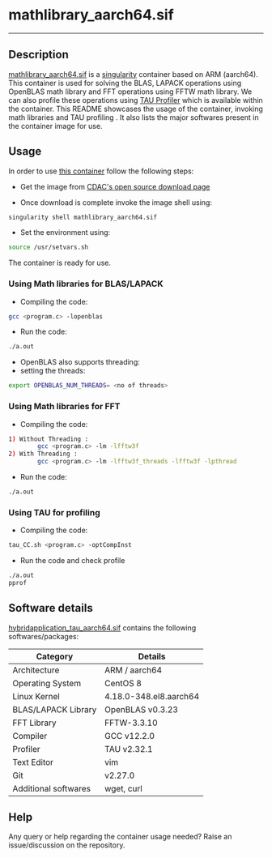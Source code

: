 # mathlibrary_aarch64.sif
---

## Description

[mathlibrary_aarch64.sif](https://ssdg.cdacb.in:5000/) is a [singularity](https://en.wikipedia.org/wiki/Singularity_(software)) container based on ARM (aarch64). This container is used for solving the BLAS, LAPACK operations using OpenBLAS math library and FFT operations using FFTW math library. We can also profile these operations using [TAU Profiler](https://www.cs.uoregon.edu/research/tau/) which is available within the container. This README showcases the usage of the container, invoking math libraries and TAU profiling . It also lists the major softwares present in the container image for use.

## Usage

In order to use [this container](https://ssdg.cdacb.in:5000/) follow the following steps:

+ Get the image from [CDAC's open source download page](https://ssdg.cdacb.in:5000/) 

+ Once download is complete invoke the image shell using:
```bash
singularity shell mathlibrary_aarch64.sif
 ```

+ Set the environment using:
```bash
source /usr/setvars.sh
```

The container is ready for use.

### Using Math libraries for BLAS/LAPACK 
+ Compiling the code:
```bash
gcc <program.c> -lopenblas
```
+ Run the code:
```bash
./a.out
```
+ OpenBLAS also supports threading:
+ setting the threads:
```bash
export OPENBLAS_NUM_THREADS= <no of threads>
```

### Using Math libraries for FFT
+ Compiling the code:
```bash
1) Without Threading :
        gcc <program.c> -lm -lfftw3f
2) With Threading :
        gcc <program.c> -lm -lfftw3f_threads -lfftw3f -lpthread 
```
+ Run the code:
```bash
./a.out
```
### Using TAU for profiling
+ Compiling the code:
```bash
tau_CC.sh <program.c> -optCompInst
```
+ Run the code and check profile
```bash
./a.out
pprof
```


## Software details

[hybridapplication_tau_aarch64.sif](https://ssdg.cdacb.in:5000/) contains the following softwares/packages:

| Category | Details |
| --- | --- |
| Architecture | ARM / aarch64 |
| Operating System | CentOS 8 |
| Linux Kernel | 4.18.0-348.el8.aarch64 |
| BLAS/LAPACK Library |  OpenBLAS v0.3.23 |
| FFT Library | FFTW-3.3.10 |
| Compiler | GCC v12.2.0 |
| Profiler | TAU v2.32.1 |
| Text Editor | vim |
| Git | v2.27.0 |
| Additional softwares| wget, curl |


## Help

Any query or help regarding the container usage needed? Raise an issue/discussion on the repository.

